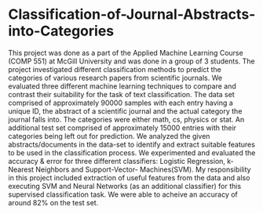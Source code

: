 # Classification-of-Journal-Abstracts-into-Categories
This project was done as a part of the Applied Machine Learning Course (COMP 551) at McGill University and was done in a group of 3 students. The project investigated different classification methods to predict the categories of various research papers from scientific journals. We evaluated three different machine learning techniques to compare and contrast their suitability for the task of text classification. The data set comprised of approximately 90000 samples with each entry having a unique ID, the abstract of a scientific journal and the actual category the journal falls into. The categories were either math, cs, physics or stat. An additional test set comprised of approximately 15000 entries with their categories being left out for prediction. We analyzed the given abstracts/documents in the data-set to identify and extract suitable features to be used in the classification process. We experimented and evaluated the accuracy &amp; error for three different classifiers: Logistic Regression, k-Nearest Neighbors and Support-Vector- Machines(SVM). My responsibility in this project included extraction of useful features from the data and also executing SVM and Neural Networks (as an additional classifier) for this supervised classification task. We were able to acheive an accuracy of around 82% on the test set.
